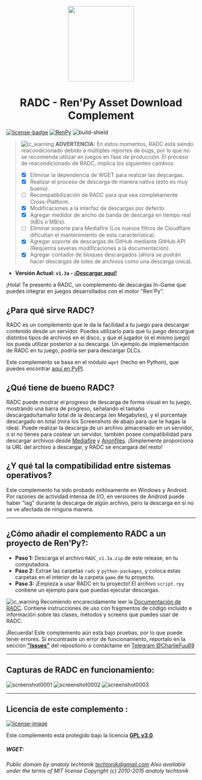 [license]: https://www.gnu.org/licenses/gpl-3.0
[renpy]: https://renpy.org/

[license-badge]: https://img.shields.io/badge/License-GPLv3-blue.svg?style=for-the-badge&logo=creativecommons
[license-image]: https://www.gnu.org/graphics/gplv3-with-text-136x68.png
[renpy-shield]: https://img.shields.io/badge/Software-Ren'Py-red
[build-shield]: https://img.shields.io/badge/Build-Passing-green

<p align="center">
  <img width="176" height="200" src="https://user-images.githubusercontent.com/77955772/184478128-93046a80-f326-43c9-9960-efdcd61f03b6.png">
</p>

<h1 align = "center"> RADC - Ren'Py Asset Download Complement </h1>

[![license-badge]][license] [![RenPy][renpy-shield]][renpy] ![build-shield]

> ![ic_warning](https://user-images.githubusercontent.com/77955772/143798585-2a612721-a193-4ec0-af5f-811c6bef6c4c.png) **ADVERTENCIA:** En estos momentos, RADC está siendo reacondicionado debido a múltiples reportes de bugs, por lo que no se recomienda utilizar en juegos en fase de producción.
> El proceso de reacondicionado de RADC, implica los siguientes cambios:
> 
> - [x] Eliminar la dependencia de WGET para realizar las descargas.
> - [x] Realizar el proceso de descarga de manera nativa (esto es muy bueno).
> - [ ] Recompatibilización de RADC para que sea completamente Cross-Platform.
> - [x] Modificaciones a la interfaz de descargas por defecto.
> - [x] Agregar medidor de ancho de banda de descarga en tiempo real (kB/s o MB/s).
> - [ ] Eliminar soporte para Mediafire (Los nuevos filtros de Cloudflare dificultan el mantenimiento de esta característica).
> - [x] Agregar soporte de descargas de GitHub mediante GitHub API (Requerirá severas modificaciones a la documentación).
> - [x] Agregar contador de bloques descargados (ahora se podrán hacer descargas de lotes de archivos como una descarga única).

* **Versión Actual: `v1.3a` - [¡Descargar aquí!](https://github.com/CharlieFuu69/RenPy_Asset_Download_Complement/releases/tag/v1.3a)**

¡Hola! Te presento a RADC, un complemento de descargas In-Game que puedes integrar en juegos desarrollados con el motor "Ren'Py".

## ¿Para qué sirve RADC?

RADC es un complemento que le da la facilidad a tu juego para descargar contenido desde un servidor. Puedes utilizarlo para que tu juego descargue distintos tipos de archivos en el disco, y que el jugador (o el mismo juego) los pueda utilizar posterior a su descarga. Un ejemplo de implementación de RADC en tu juego, podría ser para descargar DLCs.

Este complemento se basa en el módulo `wget` (hecho en Python), que puedes encontrar [aquí en PyPI](https://pypi.org/project/wget/).

## ¿Qué tiene de bueno RADC?

RADC puede mostrar el progreso de descarga de forma visual en tu juego, mostrando una barra de progreso, señalando el tamaño descargado/tamaño total de la descarga (en Megabytes), y el porcentaje descargado en total (mira los Screenshots de abajo para que te hagas la idea).
Puede realizar la descarga de un archivo almacenado en un servidor, o si no tienes para costear un servidor, también posee compatibilidad para descargar archivos desde [Mediafire](https://www.mediafire.com/) y [Anonfiles](https://anonfiles.com/). ¡Simplemente proporciona la URL del archivo a descargar, y RADC se encargará del resto!

## ¿Y qué tal la compatibilidad entre sistemas operativos?

Este complemento ha sido probado exitósamente en Windows y Android. Por razones de actividad intensa de I/O, en versiones de Android puede haber "lag" durante la descarga de algún archivo, pero la descarga en sí no se ve afectada de ninguna manera.

---

## ¿Cómo añadir el complemento RADC a un proyecto de Ren'Py?:

- **Paso 1:** Descarga el archivo `RADC_v1.3a.zip` de este release, en tu computadora.
- **Paso 2:** Extrae las carpetas `radc` y `python-packages`, y coloca estas carpetas en el interior de la carpeta `game` de tu proyecto.
- **Paso 3:** ¡Empieza a usar RADC en tu proyecto! El archivo `script.rpy` contiene un ejemplo para que puedas ejecutar descargas.

![ic_warning](https://user-images.githubusercontent.com/77955772/143798585-2a612721-a193-4ec0-af5f-811c6bef6c4c.png) Recomiendo encarecidamente leer la [Documentación de RADC](DOCUMENTACION.md). Contiene instrucciones de uso con fragmentos de código incluido e información sobre las clases, métodos y screens que puedes usar de RADC.

¡Recuerda! Este complemento aún esta bajo pruebas, por lo que puede tener errores. Si encontraste un error de funcionamiento, reportalo en la sección <ins>**"Issues"**</ins> del repositorio o contáctame en [Telegram @CharlieFuu69](https://t.me/CharlieFuu69)

---

## Capturas de RADC en funcionamiento:

![screenshot0001](https://user-images.githubusercontent.com/77955772/143798053-b7cf4bcc-8c35-40a2-94ed-cd137c9b023c.png)
![screenshot0002](https://user-images.githubusercontent.com/77955772/143798067-5f6ec5b6-61fb-4dd7-8697-742d8232f736.png)
![screenshot0003](https://user-images.githubusercontent.com/77955772/143798085-8947be9c-1360-4a37-b8c9-73386af4c252.png)

---

## Licencia de este complemento :

[![license-image]][license]

Este complemento está protegido bajo la licencia **[GPL v3.0](https://www.gnu.org/licenses/gpl-3.0)**.

##### WGET:

_Public domain by anatoly techtonik <techtonik@gmail.com>
Also available under the terms of MIT license
Copyright (c) 2010-2015 anatoly techtonik_
